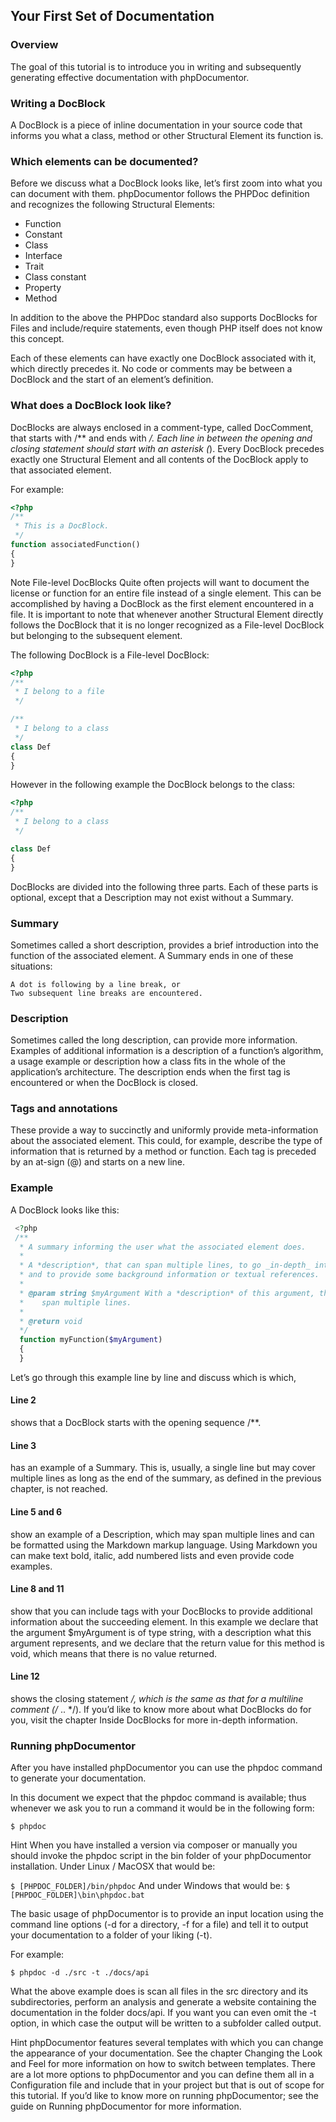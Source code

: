 ## Your First Set of Documentation

### Overview

The goal of this tutorial is to introduce you in writing and subsequently generating effective documentation with phpDocumentor.

### Writing a DocBlock

A DocBlock is a piece of inline documentation in your source code that informs you what a class, method or other Structural Element its function is.

### Which elements can be documented?

Before we discuss what a DocBlock looks like, let’s first zoom into what you can document with them. phpDocumentor follows the PHPDoc definition and recognizes the following Structural Elements:

- Function
- Constant
- Class
- Interface
- Trait
- Class constant
- Property
- Method

In addition to the above the PHPDoc standard also supports DocBlocks for Files and include/require statements, even though PHP itself does not know this concept.

Each of these elements can have exactly one DocBlock associated with it, which directly precedes it. No code or comments may be between a DocBlock and the start of an element’s definition.

### What does a DocBlock look like?

DocBlocks are always enclosed in a comment-type, called DocComment, that starts with /** and ends with */. Each line in between the opening and closing statement should start with an asterisk (*). Every DocBlock precedes exactly one Structural Element and all contents of the DocBlock apply to that associated element.

For example:
```php
<?php
/**
 * This is a DocBlock.
 */
function associatedFunction()
{
}
```
<note>
Note File-level DocBlocks
Quite often projects will want to document the license or function for an entire file instead of a single element. This can be accomplished by having a DocBlock as the first element encountered in a file. It is important to note that whenever another Structural Element directly follows the DocBlock that it is no longer recognized as a File-level DocBlock but belonging to the subsequent element.

The following DocBlock is a File-level DocBlock:
```php
<?php
/**
 * I belong to a file
 */

/**
 * I belong to a class
 */
class Def
{
}
```

However in the following example the DocBlock belongs to the class:

```php
<?php
/**
 * I belong to a class
 */

class Def
{
}
```
</note>

DocBlocks are divided into the following three parts. Each of these parts is optional, except that a Description may not exist without a Summary.

### Summary

Sometimes called a short description, provides a brief introduction into the function of the associated element. A Summary ends in one of these situations:

```
A dot is following by a line break, or
Two subsequent line breaks are encountered.
```

### Description

Sometimes called the long description, can provide more information. Examples of additional information is a description of a function’s algorithm, a usage example or description how a class fits in the whole of the application’s architecture. The description ends when the first tag is encountered or when the DocBlock is closed.

### Tags and annotations

These provide a way to succinctly and uniformly provide meta-information about the associated element. This could, for example, describe the type of information that is returned by a method or function. Each tag is preceded by an at-sign (@) and starts on a new line.

### Example

A DocBlock looks like this:

```php
 <?php
 /**
  * A summary informing the user what the associated element does.
  *
  * A *description*, that can span multiple lines, to go _in-depth_ into the details of this element
  * and to provide some background information or textual references.
  *
  * @param string $myArgument With a *description* of this argument, these may also
  *    span multiple lines.
  *
  * @return void
  */
  function myFunction($myArgument)
  {
  }
 ```
Let’s go through this example line by line and discuss which is which,

#### Line 2

shows that a DocBlock starts with the opening sequence /**.

#### Line 3

has an example of a Summary. This is, usually, a single line but may cover multiple lines as long as the end of the summary, as defined in the previous chapter, is not reached.

#### Line 5 and 6

show an example of a Description, which may span multiple lines and can be formatted using the Markdown markup language. Using Markdown you can make text bold, italic, add numbered lists and even provide code examples.

#### Line 8 and 11

show that you can include tags with your DocBlocks to provide additional information about the succeeding element. In this example we declare that the argument $myArgument is of type string, with a description what this argument represents, and we declare that the return value for this method is void, which means that there is no value returned.

#### Line 12

shows the closing statement */, which is the same as that for a multiline comment (/* .. */).
If you’d like to know more about what DocBlocks do for you, visit the chapter Inside DocBlocks for more in-depth information.

### Running phpDocumentor

After you have installed phpDocumentor you can use the phpdoc command to generate your documentation.

In this document we expect that the phpdoc command is available; thus whenever we ask you to run a command it would be in the following form:

`$ phpdoc`

<hint>
Hint When you have installed a version via composer or manually you should invoke the phpdoc script in the bin folder of your phpDocumentor installation.
Under Linux / MacOSX that would be:

`$ [PHPDOC_FOLDER]/bin/phpdoc`
And under Windows that would be:
`$ [PHPDOC_FOLDER]\bin\phpdoc.bat`

</hint>

The basic usage of phpDocumentor is to provide an input location using the command line options (-d for a directory, -f for a file) and tell it to output your documentation to a folder of your liking (-t).

For example:

`$ phpdoc -d ./src -t ./docs/api`

What the above example does is scan all files in the src directory and its subdirectories, perform an analysis and generate a website containing the documentation in the folder docs/api. If you want you can even omit the -t option, in which case the output will be written to a subfolder called output.

<hint>
Hint phpDocumentor features several templates with which you can change the appearance of your documentation. See the chapter Changing the Look and Feel for more information on how to switch between templates.
</hint>
There are a lot more options to phpDocumentor and you can define them all in a Configuration file and include that in your project but that is out of scope for this tutorial. If you’d like to know more on running phpDocumentor; see the guide on Running phpDocumentor for more information.